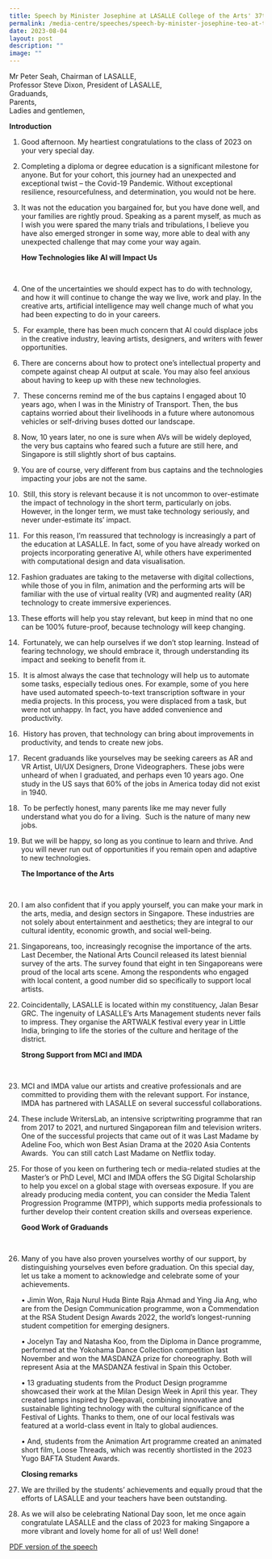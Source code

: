 ```yaml
---
title: Speech by Minister Josephine at LASALLE College of the Arts' 37th Convocation
permalink: /media-centre/speeches/speech-by-minister-josephine-teo-at-the-lasalle-convocation/
date: 2023-08-04
layout: post
description: ""
image: ""
---
```

Mr Peter Seah, Chairman of LASALLE,  
Professor Steve Dixon, President of LASALLE,  
Graduands,  
Parents,  
Ladies and gentlemen,&nbsp;  
  
**Introduction&nbsp;**  
  
1. Good afternoon. My heartiest congratulations to the class of 2023 on your very special day.&nbsp;  
  
2. Completing a diploma or degree education is a significant milestone for anyone. But for your cohort, this journey had an unexpected and exceptional twist – the Covid-19 Pandemic. Without exceptional resilience, resourcefulness, and determination, you would not be here.&nbsp;  
  
3. It was not the education you bargained for, but you have done well, and your families are rightly proud. Speaking as a parent myself, as much as I wish you were spared the many trials and tribulations, I believe you have also emerged stronger in some way, more able to deal with any unexpected challenge that may come your way again.  
  
    **How Technologies like AI will Impact Us**		
<br>

4. One of the uncertainties we should expect has to do with technology, and how it will continue to change the way we live, work and play. In the creative arts, artificial intelligence may well change much of what you had been expecting to do in your careers.  
  
5. &nbsp;For example, there has been much concern that AI could displace jobs in the creative industry, leaving artists, designers, and writers with fewer opportunities.  
  
6. There are concerns about how to protect one’s intellectual property and compete against cheap AI output at scale. You may also feel anxious about having to keep up with these new technologies.  
  
7. &nbsp;These concerns remind me of the bus captains I engaged about 10 years ago, when I was in the Ministry of Transport. Then, the bus captains worried about their livelihoods in a future where autonomous vehicles or self-driving buses dotted our landscape.  
  
8. Now, 10 years later, no one is sure when AVs will be widely deployed, the very bus captains who feared such a future are still here, and Singapore is still slightly short of bus captains.  
  
9. You are of course, very different from bus captains and the technologies impacting your jobs are not the same.  
  
10. &nbsp;Still, this story is relevant because it is not uncommon to over-estimate the impact of technology in the short term, particularly on jobs.&nbsp; However, in the longer term, we must take technology seriously, and never under-estimate its’ impact.  
  
11. &nbsp;For this reason, I’m reassured that technology is increasingly a part of the education at LASALLE. In fact, some of you have already worked on projects incorporating generative AI, while others have experimented with computational design and data visualisation.  
  
12. Fashion graduates are taking to the metaverse with digital collections, while those of you in film, animation and the performing arts will be familiar with the use of virtual reality (VR) and augmented reality (AR) technology to create immersive experiences.  
  
13. These efforts will help you stay relevant, but keep in mind that no one can be 100% future-proof, because technology will keep changing.  
  
14. &nbsp;Fortunately, we can help ourselves if we don’t stop learning. Instead of fearing technology, we should embrace it, through understanding its impact and seeking to benefit from it.  
  
15. &nbsp;It is almost always the case that technology will help us to automate some tasks, especially tedious ones. For example, some of you here have used automated speech-to-text transcription software in your media projects. In this process, you were displaced from a task, but were not unhappy. In fact, you have added convenience and productivity.  
  
16. &nbsp;History has proven, that technology can bring about improvements in productivity, and tends to create new jobs.  
  
17. &nbsp;Recent graduands like yourselves may be seeking careers as AR and VR Artist, UI/UX Designers, Drone Videographers. These jobs were unheard of when I graduated, and perhaps even 10 years ago. One study in the US says that 60% of the jobs in America today did not exist in 1940.  
  
18. &nbsp;To be perfectly honest, many parents like me may never fully understand what you do for a living.&nbsp; Such is the nature of many new jobs.  
  
19. But we will be happy, so long as you continue to learn and thrive. And you will never run out of opportunities if you remain open and adaptive to new technologies.  
  
    **The Importance of the Arts**
<br>

20. I am also confident that if you apply yourself, you can make your mark in the arts, media, and design sectors in Singapore. These industries are not solely about entertainment and aesthetics; they are integral to our cultural identity, economic growth, and social well-being.  
  
21. Singaporeans, too, increasingly recognise the importance of the arts. Last December, the National Arts Council released its latest biennial survey of the arts. The survey found that eight in ten Singaporeans were proud of the local arts scene. Among the respondents who engaged with local content, a good number did so specifically to support local artists.  
  
22. Coincidentally, LASALLE is located within my constituency, Jalan Besar GRC. The ingenuity of LASALLE’s Arts Management students never fails to impress. They organise the ARTWALK festival every year in Little India, bringing to life the stories of the culture and heritage of the district.  
  
    **Strong Support from MCI and IMDA**  
<br>

23. MCI and IMDA value our artists and creative professionals and are committed to providing them with the relevant support. For instance, IMDA has partnered with LASALLE on several successful collaborations.  
  
24. These include WritersLab, an intensive scriptwriting programme that ran from 2017 to 2021, and nurtured Singaporean film and television writers. One of the successful projects that came out of it was Last Madame by Adeline Foo, which won Best Asian Drama at the 2020 Asia Contents Awards.&nbsp; You can still catch Last Madame on Netflix today.  
  
25. For those of you keen on furthering tech or media-related studies at the Master’s or PhD Level, MCI and IMDA offers the SG Digital Scholarship to help you excel on a global stage with overseas exposure. If you are already producing media content, you can consider the Media Talent Progression Programme (MTPP), which supports media professionals to further develop their content creation skills and overseas experience.  
  
    **Good Work of Graduands**
<br>

26. Many of you have also proven yourselves worthy of our support, by distinguishing yourselves even before graduation. On this special day, let us take a moment to acknowledge and celebrate some of your achievements.  
  
    • Jimin Won, Raja Nurul Huda Binte Raja Ahmad and Ying Jia Ang, who are from the Design Communication programme, won a Commendation at the RSA Student Design Awards 2022, the world’s longest-running student competition for emerging designers.  
  
    • Jocelyn Tay and Natasha Koo, from the Diploma in Dance programme, performed at the Yokohama Dance Collection competition last November and won the MASDANZA prize for choreography. Both will represent Asia at the MASDANZA festival in Spain this October.  
  
    • 13 graduating students from the Product Design programme showcased their work at the Milan Design Week in April this year. They created lamps inspired by Deepavali, combining innovative and sustainable lighting technology with the cultural significance of the Festival of Lights. Thanks to them, one of our local festivals was featured at a world-class event in Italy to global audiences.  
  
    • And, students from the Animation Art programme created an animated short film, Loose Threads, which was recently shortlisted in the 2023 Yugo BAFTA Student Awards.  
  
    **Closing remarks**  
  
27. We are thrilled by the students’ achievements and equally proud that the efforts of LASALLE and your teachers have been outstanding.  
  
28. As we will also be celebrating National Day soon, let me once again congratulate LASALLE and the class of 2023 for making Singapore a more vibrant and lovely home for all of us! Well done!

[PDF version of the speech](/files/Speeches%202023/speech%20by%20minister%20josephine%20teo%20at%20lasalle%20college%20of%20the%20arts%2037th%20convocation%20on%204%20august%202023.pdf)